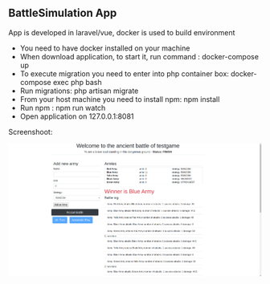 
## BattleSimulation App

App is developed in laravel/vue, docker is used to build environment

- You need to have docker installed on your machine
- When download application, to start it, run command : docker-compose up
- To execute migration you need to enter into php container box: docker-compose exec php bash
- Run migrations: php artisan migrate
- From your host machine you need to install npm: npm install
- Run npm : npm run watch
- Open application on 127.0.0.1:8081


Screenshoot:

![](public/img/screenshoot.png)
